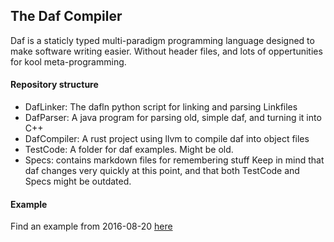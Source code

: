 ## The Daf Compiler
Daf is a staticly typed multi-paradigm programming language designed to make software writing easier. Without header files, and lots of oppertunities for kool meta-programming.

#### Repository structure
 - DafLinker: The dafln python script for linking and parsing Linkfiles
 - DafParser: A java program for parsing old, simple daf, and turning it into C++
 - DafCompiler: A rust project using llvm to compile daf into object files
 - TestCode: A folder for daf examples. Might be old.
 - Specs: contains markdown files for remembering stuff
Keep in mind that daf changes very quickly at this point, and that both TestCode and Specs might be outdated.

#### Example
Find an example from 2016-08-20 [here](https://github.com/haved/DafCompiler/blob/master/Example.daf "Daf example file")